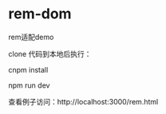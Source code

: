 # rem-dom
rem适配demo

clone 代码到本地后执行：

cnpm install

npm run dev

查看例子访问：http://localhost:3000/rem.html
